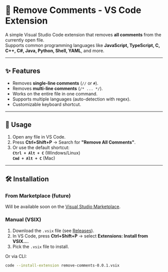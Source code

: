 # 🧹 Remove Comments - VS Code Extension

A simple Visual Studio Code extension that removes **all comments** from the currently open file.  
Supports common programming languages like **JavaScript, TypeScript, C, C++, C#, Java, Python, Shell, YAML**, and more.

---

## ✨ Features

- Removes **single-line comments** (`//` or `#`).
- Removes **multi-line comments** (`/* ... */`).
- Works on the entire file in one command.
- Supports multiple languages (auto-detection with regex).
- Customizable keyboard shortcut.

---

## 🚀 Usage

1. Open any file in VS Code.
2. Press **Ctrl+Shift+P** → Search for **"Remove All Comments"**.
3. Or use the default shortcut:  
   **`Ctrl + Alt + C`** (Windows/Linux)  
   **`Cmd + Alt + C`** (Mac)

---

## 🛠 Installation

### From Marketplace (future)
Will be available soon on the [Visual Studio Marketplace](https://marketplace.visualstudio.com/).

### Manual (VSIX)
1. Download the `.vsix` file (see [Releases](./releases)).
2. In VS Code, press **Ctrl+Shift+P** → select **Extensions: Install from VSIX…**.
3. Pick the `.vsix` file to install.

Or via CLI:

```bash
code --install-extension remove-comments-0.0.1.vsix
